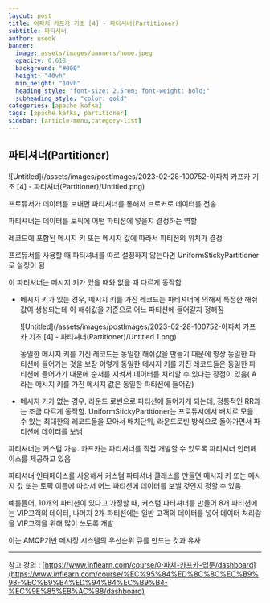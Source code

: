 ```yaml
---
layout: post
title: 아파치 카프카 기초 [4] - 파티셔너(Partitioner)
subtitle: 파티셔너
author: useok
banner:
  image: assets/images/banners/home.jpeg
  opacity: 0.618
  background: "#000"
  height: "40vh"
  min_height: "10vh"
  heading_style: "font-size: 2.5rem; font-weight: bold;"
  subheading_style: "color: gold"
categories: [apache kafka]
tags: [apache kafka, partitioner]
sidebar: [article-menu,category-list] 
---
```

## 파티셔너(Partitioner)

![Untitled](/assets/images/postImages/2023-02-28-100752-아파치 카프카 기초 [4] - 파티셔너(Partitioner)/Untitled.png)

프로듀서가 데이터를 보내면 파티셔너를 통해서 브로커로 데이터를 전송

파티셔너는 데이터를 토픽에 어떤 파티션에 넣을지 결정하는 역할

레코드에 포함된 메시지 키 또는 메시지 값에 따라서 파티션의 위치가 결정

프로듀서를 사용할 때 파티셔너를 따로 설정하지 않는다면 UniformStickyPartitioner로 설정이 됨

이 파티셔너는 메시지 키가 있을 때와 없을 때 다르게 동작함

- 메시지 키가 있는 경우, 메시지 키를 가진 레코드는 파티셔너에 의해서 특정한 해쉬값이 생성되는데 이 해쉬값을 기준으로 어느 파티션에 들어갈지 정해짐
    
    ![Untitled](/assets/images/postImages/2023-02-28-100752-아파치 카프카 기초 [4] - 파티셔너(Partitioner)/Untitled 1.png)
    
    동일한 메시지 키를 가진 레코드는 동일한 해쉬값을 만들기 때문에 항상 동일한 파티션에 들어가는 것을 보장
    이렇게 동일한 메시지 키를 가진 레코드들은 동일한 파티션에 들어가기 때문에 순서를 지켜서 데이터를 처리할 수 있다는 장점이 있음( A라는 메시지 키를 가진 메시지 값은 동일한 파티션에 들어감)
    
- 메시지 키가 없는 경우, 라운드 로빈으로 파티션에 들어가게 되는데, 정통적인 RR과는 조금 다르게 동작함. UniformStickyPartitioner는 프로듀서에서 배치로 모을 수 있는 최대한의 레코드들을 모아서 배치단위, 라운드로빈 방식으로 돌아가면서 파티션에 데이터를 보냄

파티셔너는 커스텀 가능. 카프카는 파티셔너를 직접 개발할 수 있도록 파티셔너 인터페이스를 제공하고 있음

파티셔너 인터페이스를 사용해서 커스텀 파티셔너 클래스를 만들면 메시지 키 또는 메시지 값 또는 토픽 이름에 따라서 어느 파티션에 데이터를 보낼 것인지 정할 수 있음

예를들어, 10개의 파티션이 있다고 가정할 때, 커스텀 파티셔너를 만들어 8개 파티션에는 VIP고객의 데이터, 나머지 2개 파티션에는 일반 고객의 데이터를 넣어 데이터 처리량을 VIP고객을 위해 많이 쓰도록 개발

이는 AMQP기반 메시징 시스템의 우선순위 큐를 만드는 것과 유사

---

참고 강의 : [https://www.inflearn.com/course/아파치-카프카-입문/dashboard](https://www.inflearn.com/course/%EC%95%84%ED%8C%8C%EC%B9%98-%EC%B9%B4%ED%94%84%EC%B9%B4-%EC%9E%85%EB%AC%B8/dashboard)

